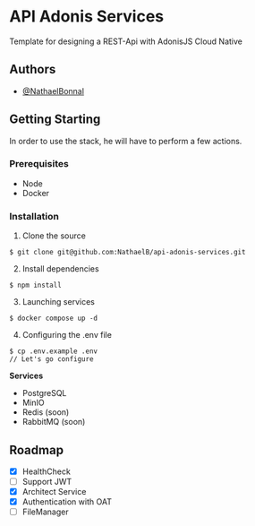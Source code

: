 
# API Adonis Services

Template for designing a REST-Api with AdonisJS Cloud Native


## Authors

- [@NathaelBonnal](https://www.github.com/nathaelb)


## Getting Starting

In order to use the stack, he will have to perform a few actions.

### Prerequisites
- Node
- Docker

### Installation

1. Clone the source
```
$ git clone git@github.com:NathaelB/api-adonis-services.git
```

2. Install dependencies
```
$ npm install
```

3. Launching services
```
$ docker compose up -d
```

4. Configuring the .env file
```
$ cp .env.example .env
// Let's go configure
```

**Services**
- PostgreSQL
- MinIO
- Redis (soon)
- RabbitMQ (soon)





## Roadmap

- [x] HealthCheck
- [ ] Support JWT
- [x] Architect Service
- [x] Authentication with OAT
- [ ] FileManager
